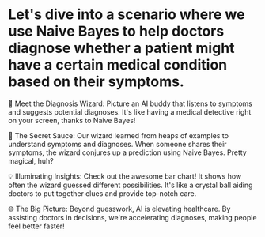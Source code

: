 # Let's dive into a scenario where we use Naive Bayes to help doctors diagnose whether a patient might have a certain medical condition based on their symptoms.

🤖 Meet the Diagnosis Wizard: Picture an AI buddy that listens to symptoms and suggests potential diagnoses. It's like having a medical detective right on your screen, thanks to Naive Bayes! 

🧬 The Secret Sauce: Our wizard learned from heaps of examples to understand symptoms and diagnoses. When someone shares their symptoms, the wizard conjures up a prediction using Naive Bayes. Pretty magical, huh? 

💡 Illuminating Insights: Check out the awesome bar chart! It shows how often the wizard guessed different possibilities. It's like a crystal ball aiding doctors to put together clues and provide top-notch care. 

🌐 The Big Picture: Beyond guesswork, AI is elevating healthcare. By assisting doctors in decisions, we're accelerating diagnoses, making people feel better faster! 
